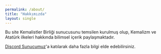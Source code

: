 ```yaml
---
permalink: /about/
title: "Hakkımızda"
layout: single
---
```


Bu site Kemalistler Birliği sunucusunu temsilen kurulmuş olup, Kemalizm ve Atatürk ilkeleri hakkında bilimsel içerik paylaşmaktadır.

[Discord Sunucumuz](https://discord.gg/ex8XS3tD)'a katılarak daha fazla bilgi elde edebilirsiniz.
